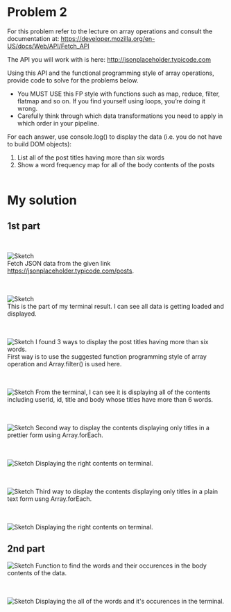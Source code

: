 # Problem 2

For this problem refer to the lecture on array operations and consult the documentation at:
https://developer.mozilla.org/en-US/docs/Web/API/Fetch_API

The API you will work with is here:
http://jsonplaceholder.typicode.com

Using this API and the functional programming style of array operations, provide code to solve for the problems below. 
- You MUST USE this FP style with functions such as map, reduce, filter, flatmap and so on. 
  If you find yourself using loops, you’re doing it wrong. 
- Carefully think through which data transformations you need to apply in which order in your pipeline.

For each answer, use console.log() to display the data (i.e. you do not have to build DOM objects):
1. List all of the post titles having more than six words
2. Show a word frequency map for all of the body contents of the posts
</br></br>

# My solution
## 1st part 
</br>

![Sketch](/images/con.png)  
Fetch JSON data from the given link https://jsonplaceholder.typicode.com/posts.

</br></br>
![Sketch](/images/con1.png)</br>
This is the part of my terminal result. I can see all data is getting loaded and displayed.

</br></br>
![Sketch](/images/con2.png) 
I found 3 ways to display the post titles having more than six words.</br>
First way is to use the suggested function programming style of array operation and Array.filter() is used here. 

</br></br>
![Sketch](/images/con3.png) 
From the terminal, I can see it is displaying all of the contents including userId, id, title and body whose titles have more than 6 words.

</br></br>
![Sketch](/images/con4.png) 
Second way to display the contents displaying only titles in a prettier form using Array.forEach.

</br></br>
![Sketch](/images/con5.png) 
Displaying the right contents on terminal.

</br></br>
![Sketch](/images/con6.png) 
Third way to display the contents displaying only titles in a plain text form usng Array.forEach. 

</br></br>
![Sketch](/images/con7.png) 
Displaying the right contents on terminal.

## 2nd part 
![Sketch](/images/con8.png)
Function to find the words and their occurences in the body contents of the data.

</br></br>
![Sketch](/images/con9.png) 
Displaying the all of the words and it's occurences in the terminal.


